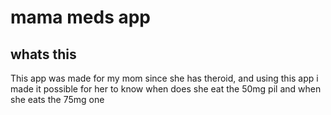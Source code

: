 # mama meds app

## whats this

This app was made for my mom since she has theroid, and using this app i made it possible for her to know
when does she eat the 50mg pil and when she eats the 75mg one
